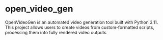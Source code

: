 # open_video_gen
OpenVideoGen is an automated video generation tool built with Python 3.11. This project allows users to create videos from custom-formatted scripts, processing them into fully rendered video outputs.
